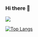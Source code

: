 ### Hi there 👋

<!-- ![Anurag's GitHub stats](https://github-readme-stats.vercel.app/api?username=bo7owers&hide=contribs&show_icons=true&theme=nightowl) -->

<a href="https://github.com/anuraghazra/github-readme-stats">
    <img align="center" src="https://github-readme-stats.vercel.app/api?username=bo7owers&hide=contribs&show_icons=true&theme=nightowl"/>
</a>

[![Top Langs](https://github-readme-stats.vercel.app/api/top-langs/?username=anuraghazra&layout=compact)](https://github.com/bo7owers/github-readme-stats)

<!--
**bo7owers/bo7owers** is a ✨ _special_ ✨ repository because its `README.md` (this file) appears on your GitHub profile.

Here are some ideas to get you started:

- 🔭 I’m currently working on ...
- 🌱 I’m currently learning ...
- 👯 I’m looking to collaborate on ...
- 🤔 I’m looking for help with ...
- 💬 Ask me about ...
- 📫 How to reach me: ...
- 😄 Pronouns: ...
- ⚡ Fun fact: ...
-->
